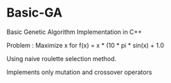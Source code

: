 # Basic-GA
Basic Genetic Algorithm Implementation in C++

Problem : Maximize x for f(x) = x * (10 * pi * sin(x) + 1.0

Using naive roulette selection method.

Implements only mutation and crossover operators

